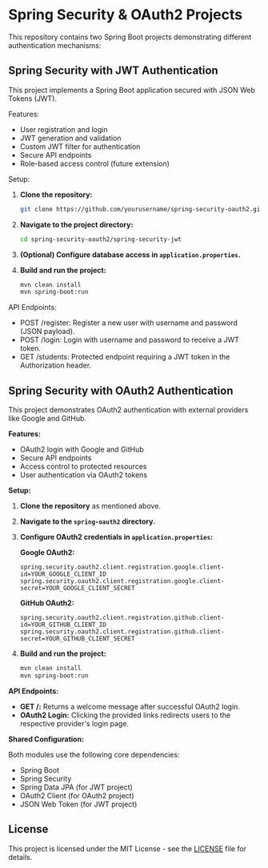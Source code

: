 # Spring Security & OAuth2 Projects

This repository contains two Spring Boot projects demonstrating different authentication mechanisms:

## Spring Security with JWT Authentication

This project implements a Spring Boot application secured with JSON Web Tokens (JWT). 

Features:

* User registration and login
* JWT generation and validation
* Custom JWT filter for authentication
* Secure API endpoints
* Role-based access control (future extension)

Setup:

1. **Clone the repository:**
   ```bash
   git clone https://github.com/yourusername/spring-security-oauth2.git
   ```

2. **Navigate to the project directory:**
   ```bash
   cd spring-security-oauth2/spring-security-jwt
   ```

3. **(Optional) Configure database access in `application.properties`.**

4. **Build and run the project:**
   ```bash
   mvn clean install
   mvn spring-boot:run
   ```

API Endpoints:

* POST /register: Register a new user with username and password (JSON payload).
* POST /login: Login with username and password to receive a JWT token.
* GET /students: Protected endpoint requiring a JWT token in the Authorization header.

## Spring Security with OAuth2 Authentication

This project demonstrates OAuth2 authentication with external providers like Google and GitHub.

**Features:**

* OAuth2 login with Google and GitHub
* Secure API endpoints
* Access control to protected resources
* User authentication via OAuth2 tokens

**Setup:**

1. **Clone the repository** as mentioned above.

2. **Navigate to the `spring-oauth2` directory.**

3. **Configure OAuth2 credentials in `application.properties`:**

   **Google OAuth2:**
   ```properties
   spring.security.oauth2.client.registration.google.client-id=YOUR_GOOGLE_CLIENT_ID
   spring.security.oauth2.client.registration.google.client-secret=YOUR_GOOGLE_CLIENT_SECRET
   ```

   **GitHub OAuth2:**
   ```properties
   spring.security.oauth2.client.registration.github.client-id=YOUR_GITHUB_CLIENT_ID
   spring.security.oauth2.client.registration.github.client-secret=YOUR_GITHUB_CLIENT_SECRET
   ```

4. **Build and run the project:**
   ```bash
   mvn clean install
   mvn spring-boot:run
   ```

**API Endpoints:**

* **GET /:** Returns a welcome message after successful OAuth2 login.
* **OAuth2 Login:** Clicking the provided links redirects users to the respective provider's login page.

**Shared Configuration:**

Both modules use the following core dependencies:

* Spring Boot
* Spring Security
* Spring Data JPA (for JWT project)
* OAuth2 Client (for OAuth2 project)
* JSON Web Token (for JWT project)

## License

This project is licensed under the MIT License - see the [LICENSE](LICENSE) file for details.
  
